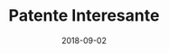 ---
title: Patente Interesante
date: 2018-09-02
image: patente-interesante.jpg
creditName: Gizmodo (Gracias a Cristian Rojas por sugerirlo)
creditLink: http://gizmodo.com/5498412/sql-injection-license-plate-hopes-to-foil-euro-traffic-cameras
---